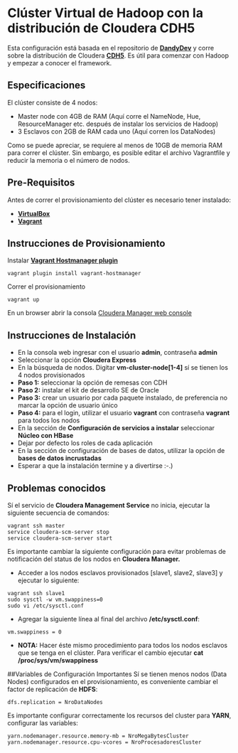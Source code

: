 # Clúster Virtual de Hadoop con la distribución de Cloudera CDH5
Esta configuración está basada en el repositorio de [**DandyDev**](https://github.com/DandyDev/virtual-hadoop-cluster.git) y corre sobre la distribución de Cloudera [**CDH5**](http://www.cloudera.com/content/cloudera/en/products-and-services/cloudera-enterprise/cloudera-manager.html). Es útil para comenzar con Hadoop y empezar a conocer el framework.

## Especificaciones
El clúster consiste de 4 nodos:
* Master node con 4GB de RAM (Aquí corre el NameNode, Hue, ResourceManager etc. después de instalar los servicios de Hadoop)
* 3 Esclavos con 2GB de RAM cada uno (Aquí corren los DataNodes)

Como se puede apreciar, se requiere al menos de 10GB de memoria RAM para correr el clúster. Sin embargo, es posible editar el archivo Vagrantfile y reducir la memoria o el número de nodos.

## Pre-Requisitos
Antes de correr el provisionamiento del clúster es necesario tener instalado:
* [**VirtualBox**](https://www.virtualbox.org/)
* [**Vagrant**](http://www.vagrantup.com/)

## Instrucciones de Provisionamiento
Instalar [**Vagrant Hostmanager plugin**](https://github.com/smdahlen/vagrant-hostmanager)
```sh-session
vagrant plugin install vagrant-hostmanager
```
Correr el provisionamiento
```sh-session
vagrant up
```
En un browser abrir la consola [Cloudera Manager web console](http://vm-cluster-node1:7180)

## Instrucciones de Instalación
* En la consola web ingresar con el usuario **admin**, contraseña **admin**
* Seleccionar la opción **Cloudera Express**
* En la búsqueda de nodos. Digitar **vm-cluster-node[1-4]** sí se tienen los 4 nodos provisionados
* **Paso 1:** seleccionar la opción de remesas con CDH
* **Paso 2:** instalar el kit de desarrollo SE de Oracle
* **Paso 3:** crear un usuario por cada paquete instalado, de preferencia no marcar la opción de usuario único
* **Paso 4:** para el login, utilizar el usuario **vagrant** con contraseña **vagrant** para todos los nodos
* En la sección de **Configuración de servicios a instalar** seleccionar **Núcleo con HBase**
* Dejar por defecto los roles de cada aplicación
* En la sección de configuración de bases de datos, utilizar la opción de **bases de datos incrustadas**
* Esperar a que la instalación termine y a divertirse :-.)

## Problemas conocidos
Sí el servicio de **Cloudera Management Service** no inicia, ejecutar la siguiente secuencia de comandos:
```sh-session
vagrant ssh master
service cloudera-scm-server stop
service cloudera-scm-server start
```

Es importante cambiar la siguiente configuración para evitar problemas de notificación del status de los nodos en **Cloudera Manager.**
* Acceder a los nodos esclavos provisionados [slave1, slave2, slave3] y ejecutar lo siguiente:
```sh-session
vagrant ssh slave1
sudo sysctl -w vm.swappiness=0
sudo vi /etc/sysctl.conf
```
* Agregar la siguiente línea al final del archivo **/etc/sysctl.conf**:
```properties
vm.swappiness = 0
```
* **NOTA:** Hacer éste mismo procedimiento para todos los nodos esclavos que se tenga en el clúster. Para verificar el cambio ejecutar **cat /proc/sys/vm/swappiness**

##Variables de Configuración Importantes
Sí se tienen menos nodos (Data Nodes) configurados en el provisionamiento, es conveniente cambiar el factor de replicación de **HDFS**:
```properties
dfs.replication = NroDataNodes
```

Es importante configurar correctamente los recursos del cluster para **YARN**, configurar las variables:
```properties
yarn.nodemanager.resource.memory-mb = NroMegaBytesCluster
yarn.nodemanager.resource.cpu-vcores = NroProcesadoresCluster
```
